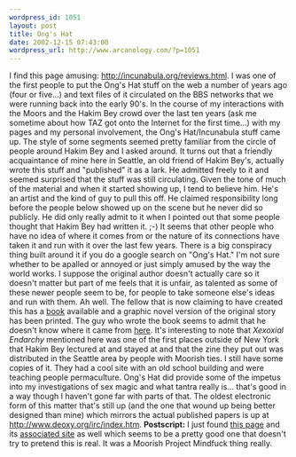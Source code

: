 ```yaml
--- 
wordpress_id: 1051
layout: post
title: Ong's Hat
date: 2002-12-15 07:43:00
wordpress_url: http://www.arcanology.com/?p=1051
---
```

I find this page amusing: <a href="http://incunabula.org/reviews.html">http://incunabula.org/reviews.html</a>. I was one of the first people to put the Ong's Hat stuff on the web a number of years ago (four or five...) and text files of it circulated on the BBS networks that we were running back into the early 90's. In the course of my interactions with the Moors and the Hakim Bey crowd over the last ten years (ask me sometime about how TAZ got onto the Internet for the first time...) with my pages and my personal involvement, the Ong's Hat/Incunabula stuff came up. The style of some segments seemed pretty familiar from the circle of people around Hakim Bey and I asked around. It turns out that a friendly acquaintance of mine here in Seattle, an old friend of Hakim Bey's, actually wrote this stuff and "published" it as a lark. He admitted freely to it and seemed surprised that the stuff was still circulating. Given the tone of much of the material and when it started showing up, I tend to believe him. He's an artist and the kind of guy to pull this off. He claimed responsibility long before the people below showed up on the scene but he never did so publicly. He did only really admit to it when I pointed out that some people thought that Hakim Bey had written it. ;-) It seems that other people who have no idea of where it comes from or the nature of its connections have taken it and run with it over the last few years. There is a big conspiracy thing built around it if you do a google search on "Ong's Hat." I'm not sure whether to be apalled or annoyed or just simply amused by the way the world works. I suppose the original author doesn't actually care so it doesn't matter but part of me feels that it is unfair, as talented as some of these newer people seem to be, for people to take someone else's ideas and run with them. Ah well. The fellow that is now claiming to have created this has a <a href="http://www.amazon.com/exec/obidos/tg/detail/-/096781622X/">book</a> available and a graphic novel version of the original story has been printed. The guy who wrote the book seems to admit that he doesn't know where it came from <a href="http://incunabula.org/original/index.html">here</a>. It's interesting to note that <em>Xexoxial Endarchy</em> mentioned here was one of the first places outside of New York that Hakim Bey lectured at and stayed at and that the zine they put out was distributed in the Seattle area by people with Moorish ties. I still have some copies of it. They had a cool site with an old school building and were teaching people permaculture. Ong's Hat did provide some of the impetus into my investigations of sex magic and what tantra really is... that's good in a way though I haven't gone far with parts of that. The oldest electronic form of this matter that's still up (and the one that wound up being better designed than mine) which mirrors the actual published papers is up at <a href="http://www.deoxy.org/irc/index.htm">http://www.deoxy.org/irc/index.htm</a>. <strong>Postscript:</strong> I just found <a href="http://www.darkplanetonline.com/whatreally.html">this page</a> and its <a href="http://www.darkplanetonline.com/eggroom.html">associated site</a> as well which seems to be a pretty good one that doesn't try to pretend this is real. It was a Moorish Project Mindfuck thing really.